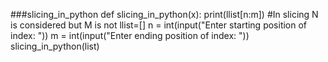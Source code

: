 ###slicing_in_python
def slicing_in_python(x):
    print(llist[n:m])          #In slicing N is considered but M is not 
llist=[] 
n = int(input("Enter starting position of index: "))
m = int(input("Enter ending position of index: "))
slicing_in_python(list)
